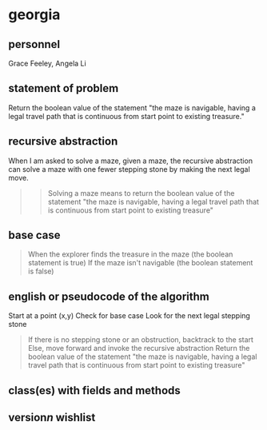 # georgia

## personnel
Grace Feeley, Angela Li

## statement of problem
Return the boolean value of the statement "the maze is navigable, having a legal travel path that is continuous from start point to existing treasure."

## recursive abstraction
When I am asked to solve a maze, given a maze, the recursive abstraction can solve a maze with one fewer stepping stone by making the next legal move.

>>Solving a maze means to return the boolean value of the statement "the maze is navigable, having a legal travel path that is continuous from start point to existing treasure"

## base case
>When the explorer finds the treasure in the maze (the boolean statement is true)
>If the maze isn't navigable (the boolean statement is false)

## english or pseudocode of the algorithm
Start at a point (x,y)
Check for base case
Look for the next legal stepping stone
>If there is no stepping stone or an obstruction, backtrack to the start
>Else, move forward and invoke the recursive abstraction
Return the boolean value of the statement "the maze is navigable, having a legal travel path that is continuous from start point to existing treasure"

## class(es) with fields and methods

## version*n* wishlist 
